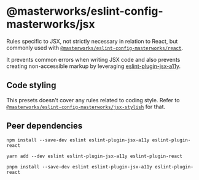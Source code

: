 # @masterworks/eslint-config-masterworks/jsx

Rules specific to JSX, not strictly necessary in relation to React, but commonly used with [`@masterworks/eslint-config-masterworks/react`](../react/README.md).

It prevents common errors when writing JSX code and also prevents creating non-accessible markup by leveraging [eslint-plugin-jsx-a11y](https://github.com/jsx-eslint/eslint-plugin-jsx-a11y).

## Code styling

This presets doesn't cover any rules related to coding style. Refer to [`@masterworks/eslint-config-masterworks/jsx-stylish`](../jsx-stylish/README.md) for that.

## Peer dependencies

```shell
npm install --save-dev eslint eslint-plugin-jsx-a11y eslint-plugin-react
```

```shell
yarn add --dev eslint eslint-plugin-jsx-a11y eslint-plugin-react
```

```shell
pnpm install --save-dev eslint eslint-plugin-jsx-a11y eslint-plugin-react
```
